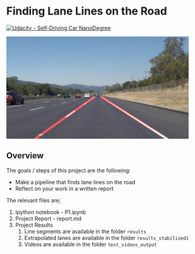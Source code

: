 # **Finding Lane Lines on the Road** 
[![Udacity - Self-Driving Car NanoDegree](https://s3.amazonaws.com/udacity-sdc/github/shield-carnd.svg)](http://www.udacity.com/drive)

<img src="examples/laneLines_thirdPass.jpg" width="480" alt="Combined Image" />

Overview
---
The goals / steps of this project are the following:
* Make a pipeline that finds lane lines on the road
* Reflect on your work in a written report

The relevant files are;
1. Ipython notebook - P1.ipynb
2. Project Report - report.md
3. Project Results
	1. Line segments are available in the folder `results` 
	2. Extrapolated lanes are available in the folder `results_stabilized1`
	3. Videos are available in the folder `test_videos_output`


